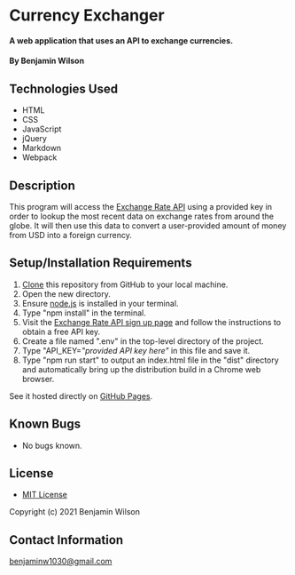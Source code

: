 # Currency Exchanger

#### A web application that uses an API to exchange currencies.

#### By Benjamin Wilson

## Technologies Used

* HTML
* CSS
* JavaScript
* jQuery
* Markdown
* Webpack

## Description

This program will access the [Exchange Rate API](https://www.exchangerate-api.com/) using a provided key in order to lookup the most recent data on exchange rates from around the globe. It will then use this data to convert a user-provided amount of money from USD into a foreign currency.

## Setup/Installation Requirements

1. [Clone](https://docs.github.com/en/github/creating-cloning-and-archiving-repositories/cloning-a-repository-from-github/cloning-a-repository) this repository from GitHub to your local machine.
2. Open the new directory.
3. Ensure [node.js](https://nodejs.org/en/) is installed in your terminal.
4. Type "npm install" in the terminal.
5. Visit the [Exchange Rate API sign up page](https://app.exchangerate-api.com/sign-up) and follow the instructions to obtain a free API key.
6. Create a file named ".env" in the top-level directory of the project.
7. Type "API_KEY=*"provided API key here"* in this file and save it.
8. Type "npm run start" to output an index.html file in the "dist" directory and automatically bring up the distribution build in a Chrome web browser.

See it hosted directly on [GitHub Pages](https://benjaminw1030.github.io/currency-exchanger/).

## Known Bugs

* No bugs known.

## License

* [MIT License](https://opensource.org/licenses/MIT)

Copyright (c) 2021 Benjamin Wilson

## Contact Information

<benjaminw1030@gmail.com>
